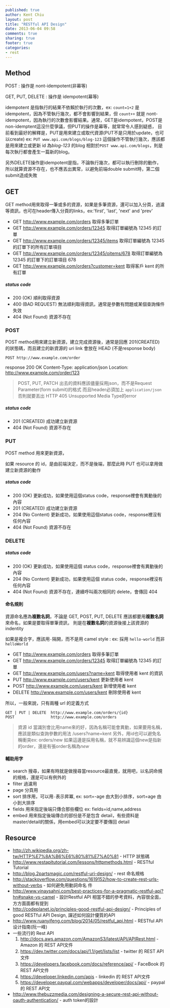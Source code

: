 ```yaml
---
published: true
author: Kent Chiu
layout: post
title: "RESTful API Design"
date: 2013-06-04 09:58
comments: true
sharing: true
footer: true
categories: 
- rest 
---
```



## Method


POST : 操作是 nont-idempotent(非幕等)

GET, PUT, DELETE  : 操作是 idempotent(幕等)



idempotent 是指執行的結果不依賴於執行的次數，ex: `count=1+2` 是 idempotent，因為不管執行幾次，都不會影響到結果，但 `count++` 就是 nont-idempotent，因為執行的次數會影響結果。通常，GET是idempotent，POST是non-idemptent這沒什麼爭議，但PUT的操作是幕等，就常常令人感到疑惑，
目前看到最好的解釋是，PUT是用來建立或取代資源(PUT不是只用於update，也可以create)
ex: `PUT www.api.com/blogs/blog-123` 這個操作不管執行幾次，應該都是用來建立或更新 id 為*blog-123* 的blog
相對於`POST www.api.com/blogs`，則是每次執行都會產生一篇新的blog。

另外DELETE操作是idempotent是指，不論執行幾次，都可以執行刪除的動作，所以就算資源不存在，也不應丟出異常，以避免前端double submit時，第二個submit造成失敗


## GET

GET method用來取得一筆或多的資源，如果是多筆資源，還可以加入分頁，過濾等資訊，也可在header傳入分頁的links，ex:'first', 'last', 'next' and 'prev'

* 	GET 	http://www.example.com/orders			  				取得多筆訂單
* 	GET 	http://www.example.com/orders/12345       				取得訂單編號為 12345 的訂單
* 	GET 	http://www.example.com/orders/12345/items      			取得訂單編號為 12345 的訂單下的所有訂單項目
* 	GET 	http://www.example.com/orders/12345/oitems/678      	取得訂單編號為 12345 的訂單下的訂單項目 678
* 	GET 	http://www.example.com/orders?customer=kent    			取得客戶 kent 的所有訂單

##### status code

*	200 (OK) 			順利取得資源
*	400 (BAD REQUEST) 	無法順利取得資訊，通常是參數有問題或某個查詢條件失效
*	404 (Not Found) 	資源不存在


### POST

POST method用來建立新資源，建立完成資源後，通常是回應 201(CREATED) 的狀態碼，而且建立的新資源的 uri link 會放在 HEAD (不是response body)


	POST http://www.example.com/order


response
	200 OK
	Content-Type: application/json
	Location: http://www.example.com/order/123	


> POST, PUT, PATCH 出去的資料應該儘量採用json，而不是Request Parameter(form submit)的格式
> 而且header必須加上 `application/json` 否則就要丟出 HTTP 405 Unsupported Media Type的error

##### status code

*	201 (CREATED) 		成功建立新資源
*	404 (Not Found) 	資源不存在


### PUT
POST method 用來更新資源，

如果 resource 的 id，是由前端決定，而不是後端，那麼此時 PUT 也可以拿用做建立新資源的動作

##### status code

*   200 (OK) 			更新成功，如果使用這個status code，response裡會有異動後的內容
*	201 (CREATED) 		成功建立新資源
* 	204 (No Content)    更新成功，如果使用這個status code，response裡沒有任何內容
*	404 (Not Found) 	資源不存在



### DELETE





##### status code

*   200 (OK) 			更新成功，如果使用這個 status code，response裡會有異動後的內容
* 	204 (No Content)    更新成功，如果使用這個 status code，response裡沒有任何內容
*	404 (Not Found) 	資源不存在，連續呼叫兩次相同的 delete，會傳回 404


#### 命名規則

資源命名應為**複數名詞**，不論是 GET, POST, PUT, DELETE 應該都要用**複數名詞**來命名，如果是要取得單筆資訊，
則是在**複數名詞**的資源後接上該資源的indentity

如果是複合字，應該用`-`隔開，而不是用 camel style : ex: 採用 `hello-world` 而非 `helloWorld`


* 	GET 	http://www.example.com/orders			  取得多筆訂單
* 	GET 	http://www.example.com/orders/12345       取得訂單編號為 12345 的訂單
* 	GET 	http://www.example.com/users?name=kent    取得使用者 kent 的資訊
*  	PUT 	http://www.example.com/users/kent         更新使用者 kent
*   POST 	http://www.example.com/users/kent         新增使用者 kent
*   DELETE	http://www.example.com/users/kent         刪除使用者 kent

所以，一般來說，只有兩種 url 的定義方式

	GET | PUT | DELETE 	http://www.example.com/orders/{id}
	POST 				http://www.example.com/orders

> 資源 id 當識別會比用name來的好，因為名稱可能會異動，如果要用名稱，應該是類似查詢參數的用法 /users?name=kent
> 另外，用id也可以避免名稱衝突ex: orders/new 如果這邊是採用名稱，就不易辨識這個new是指新的order，還是有張order名稱為*new*

#### 輔助用字
- search 搜尋，如果有時就是做搜尋當resource最直覺，就用吧，以名詞命規的規格，還是可以有例外的
- filter 過濾用
- page   分頁用
- sort   排序用，可以用`-`表示昇冪, ex: sort=-age 由大到小排序，sort=age 由小到大排序
- fields 用來指定後端只傳合那些欄位  ex: fields=id,name,address
- embed  用來指定後端傳合的部份是不是包含 detail，有些資料是master/detail的關係，用embed可以決定要不要傳回 detail

## Resource

- 	<http://zh.wikipedia.org/zh-tw/HTTP%E7%8A%B6%E6%80%81%E7%A0%81> - HTTP 狀態碼
-	<http://www.restapitutorial.com/lessons/httpmethods.html>  - RESTful Tutorial
-	<http://blog.2partsmagic.com/restful-uri-design/> - rest 命名規格
-	<http://stackoverflow.com/questions/1619152/how-to-create-rest-urls-without-verbs> - 如何避免用動詞命名
件
- 	<http://www.vinaysahni.com/best-practices-for-a-pragmatic-restful-api?hn#snake-vs-camel> - 設計Restful API 相當不錯的參考資料，內容很全面，方方面面都有提到
-   <http://codeplanet.io/principles-good-restful-api-design/> - Principles of good RESTful API Design, 譂述如何設計優質的API
-   <http://www.ruanyifeng.com/blog/2014/05/restful_api.html> - RESTful API 设计指南(阮一峰)
- 	一些流行的 Rest API
	1.   <http://docs.aws.amazon.com/AmazonS3/latest/API/APIRest.html> - Amazon 的 REST API文件
	2.   <https://dev.twitter.com/docs/api/1.1/get/lists/list> - twitter 的 REST API文件
	3.   <https://developers.facebook.com/docs/reference/api/> - FaceBook 的 REST API文件
	4.   <https://developer.linkedin.com/apis> - linkedin 的 REST API文件
	5.   <https://developer.paypal.com/webapps/developer/docs/api/> - paypal  的 REST API文
- 	<http://www.thebuzzmedia.com/designing-a-secure-rest-api-without-oauth-authentication/> - auth token的設計	